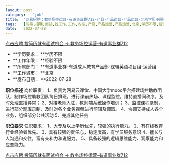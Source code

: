 ```yaml
---
layout:	post
category:	"job"
title:	"网易招聘：教务场控运营-有道事业群712-产品-产品运营-产品运营-北京学历不限经验不限"
tags:	[网易,招聘,面试,找工作,工作,内推,产品,产品运营,产品运营,北京,学历不限,经验不限]
date:	2022-07-28
---
```


[点击应聘 投简历就有面试机会 -> 教务场控运营-有道事业群712](http://mobile.bole.netease.com/bole/boleDetail?id=38608&employeeId=346f03c3cda5f04c&key=all)



- **学历要求： **学历不限
- **工作年限： **经验不限
- **所属部门： **有道事业群-有道成人教育产品部-逻辑英语项目组-运营组
- **工作城市： **北京
- **发布日期： **2022-07-28



**职位描述**
岗位职责：
1、负责为网易云课堂、中国大学mooc平台搭建场控助教团队，制作场控助教团队每日排班，进行课前热场、课程监控，维持直播间秩序，及时处理直播异常；
2、对接老师入驻，教师端系统操作培训；
3、监控课程录制，进行部分题库录制，及时对各个业务视频进行剪辑及调取。
4、协调支持成人各个业务，组织部分公共活动
5、完成其他任务



**职位要求**
任职要求：
1、大专及以上学历优先，较强的执行能力。
2、有在线教育行业经验者优先。
3、具有较强的责任心，稳定度高，有学员服务意识
4、擅长与人沟通和交往，富有亲和力和说服力。
5、具备较强的逻辑思维能力、观察能力和应变能力。



[点击应聘 投简历就有面试机会 -> 教务场控运营-有道事业群712](http://mobile.bole.netease.com/bole/boleDetail?id=38608&employeeId=346f03c3cda5f04c&key=all)